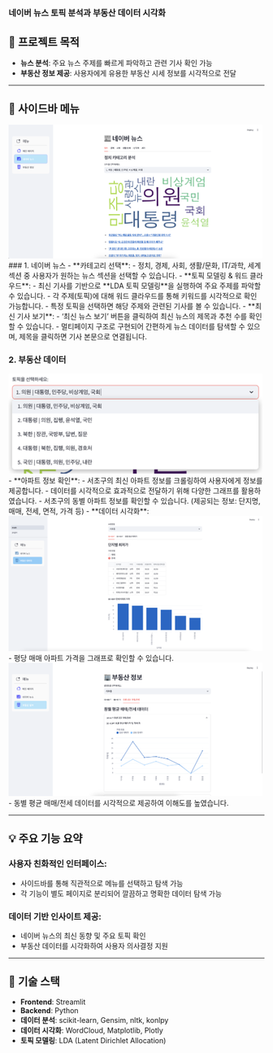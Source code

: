 # <h3>네이버 뉴스 토픽 분석과 부동산 데이터 시각화</h2>

## 🚀 프로젝트 목적
- **뉴스 분석**: 주요 뉴스 주제를 빠르게 파악하고 관련 기사 확인 가능
- **부동산 정보 제공**: 사용자에게 유용한 부동산 시세 정보를 시각적으로 전달

---

## 📂 사이드바 메뉴
<img src="./project/assets/2.png" alt="이미지" width="500">
### 1. 네이버 뉴스
- **카테고리 선택**:
  - 정치, 경제, 사회, 생활/문화, IT/과학, 세계 섹션 중 사용자가 원하는 뉴스 섹션을 선택할 수 있습니다.
- **토픽 모델링 & 워드 클라우드**:
  - 최신 기사를 기반으로 **LDA 토픽 모델링**을 실행하여 주요 주제를 파악할 수 있습니다.
  - 각 주제(토픽)에 대해 워드 클라우드를 통해 키워드를 시각적으로 확인 가능합니다.
  - 특정 토픽을 선택하면 해당 주제와 관련된 기사를 볼 수 있습니다.
- **최신 기사 보기**:
  - ‘최신 뉴스 보기’ 버튼을 클릭하여 최신 뉴스의 제목과 추천 수를 확인할 수 있습니다.
  - 멀티페이지 구조로 구현되어 간편하게 뉴스 데이터를 탐색할 수 있으며, 제목을 클릭하면 기사 본문으로 연결됩니다.

### 2. 부동산 데이터
<img src="./project/assets/3.png" alt="이미지" width="500">
- **아파트 정보 확인**:
  - 서초구의 최신 아파트 정보를 크롤링하여 사용자에게 정보를 제공합니다.
  - 데이터를 시각적으로 효과적으로 전달하기 위해 다양한 그래프를 활용하였습니다.
  - 서초구의 동별 아파트 정보를 확인할 수 있습니다. (제공되는 정보: 단지명, 매매, 전세, 면적, 가격 등)
- **데이터 시각화**:
<img src="./project/assets/4.png" alt="이미지" width="500">
  - 평당 매매 아파트 가격을 그래프로 확인할 수 있습니다.
  <img src="./project/assets/5.png" alt="이미지" width="500">
  - 동별 평균 매매/전세 데이터를 시각적으로 제공하여 이해도를 높였습니다.

---

## 💡 주요 기능 요약
### 사용자 친화적인 인터페이스:
- 사이드바를 통해 직관적으로 메뉴를 선택하고 탐색 가능
- 각 기능이 별도 페이지로 분리되어 깔끔하고 명확한 데이터 탐색 가능

### 데이터 기반 인사이트 제공:
- 네이버 뉴스의 최신 동향 및 주요 토픽 확인
- 부동산 데이터를 시각화하여 사용자 의사결정 지원

---

## 🔧 기술 스택
- **Frontend**: Streamlit  
- **Backend**: Python  
- **데이터 분석**: scikit-learn, Gensim, nltk, konlpy  
- **데이터 시각화**: WordCloud, Matplotlib, Plotly  
- **토픽 모델링**: LDA (Latent Dirichlet Allocation)
